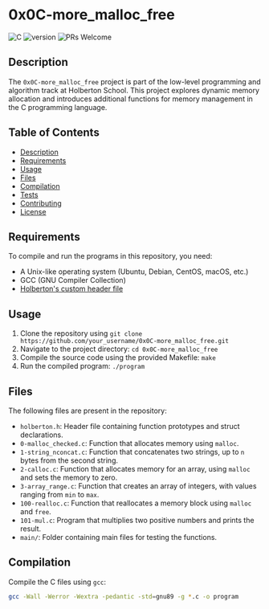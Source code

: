 # 0x0C-more_malloc_free

![C](https://img.shields.io/badge/language-C-blue.svg)
![version](https://img.shields.io/badge/version-1.0.0-green.svg)
![PRs Welcome](https://img.shields.io/badge/PRs-welcome-brightgreen.svg)

## Description

The `0x0C-more_malloc_free` project is part of the low-level programming and algorithm track at Holberton School. This project explores dynamic memory allocation and introduces additional functions for memory management in the C programming language.

## Table of Contents

- [Description](#description)
- [Requirements](#requirements)
- [Usage](#usage)
- [Files](#files)
- [Compilation](#compilation)
- [Tests](#tests)
- [Contributing](#contributing)
- [License](#license)

## Requirements

To compile and run the programs in this repository, you need:

- A Unix-like operating system (Ubuntu, Debian, CentOS, macOS, etc.)
- GCC (GNU Compiler Collection)
- [Holberton's custom header file](https://github.com/holbertonschool/_stdio.h/blob/master/_stdio.h)

## Usage

1. Clone the repository using `git clone https://github.com/your_username/0x0C-more_malloc_free.git`
2. Navigate to the project directory: `cd 0x0C-more_malloc_free`
3. Compile the source code using the provided Makefile: `make`
4. Run the compiled program: `./program`

## Files

The following files are present in the repository:

- `holberton.h`: Header file containing function prototypes and struct declarations.
- `0-malloc_checked.c`: Function that allocates memory using `malloc`.
- `1-string_nconcat.c`: Function that concatenates two strings, up to `n` bytes from the second string.
- `2-calloc.c`: Function that allocates memory for an array, using `malloc` and sets the memory to zero.
- `3-array_range.c`: Function that creates an array of integers, with values ranging from `min` to `max`.
- `100-realloc.c`: Function that reallocates a memory block using `malloc` and `free`.
- `101-mul.c`: Program that multiplies two positive numbers and prints the result.
- `main/`: Folder containing main files for testing the functions.

## Compilation

Compile the C files using `gcc`:

```sh
gcc -Wall -Werror -Wextra -pedantic -std=gnu89 -g *.c -o program

